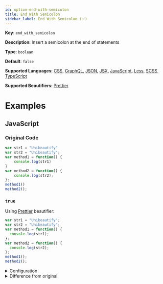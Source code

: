 ```yaml
---
id: option-end-with-semicolon
title: End With Semicolon
sidebar_label: End With Semicolon (✅)
---
```

**Key**: `end_with_semicolon`

**Description**: Insert a semicolon at the end of statements

**Type**: `boolean`

**Default**: `false`

**Supported Languages**: [CSS](/docs/language-css.html), [GraphQL](/docs/language-graphql.html), [JSON](/docs/language-json.html), [JSX](/docs/language-jsx.html), [JavaScript](/docs/language-javascript.html), [Less](/docs/language-less.html), [SCSS](/docs/language-scss.html), [TypeScript](/docs/language-typescript.html)

**Supported Beautifiers**: [Prettier](/docs/beautifier-prettier.html)

# Examples
## JavaScript
### Original Code
```JavaScript
var str1 = "Unibeautify"
var str2 = "Unibeautify";
var method1 = function() {
    console.log(str1)
}
var method2 = function() {
    console.log(str2);
};
method1()
method2();
```
### `true`
Using [Prettier](/docs/beautifier-prettier.html) beautifier:
```JavaScript
var str1 = "Unibeautify";
var str2 = "Unibeautify";
var method1 = function() {
  console.log(str1);
};
var method2 = function() {
  console.log(str2);
};
method1();
method2();

```
<details><summary>Configuration</summary>
A `.unibeautify.json` file would look like the following:
```json
{
  "JavaScript": {
    "indent_size": 2,
    "indent_char": " ",
    "end_with_semicolon": true
  }
}
```
</details>
<details><summary>Difference from original</summary>
```diff
Index: true
===================================================================
--- true	Original
+++ true	Beautified
@@ -1,10 +1,10 @@
-var␣str1␣=␣"Unibeautify"␊
+var␣str1␣=␣"Unibeautify";␊
 var␣str2␣=␣"Unibeautify";␊
 var␣method1␣=␣function()␣{␊
-␣␣␣␣console.log(str1)␊
-}␊
+␣␣console.log(str1);␊
+};␊
 var␣method2␣=␣function()␣{␊
-␣␣␣␣console.log(str2);␊
\ No newline at end of file
+␣␣console.log(str2);␊
 };␊
-method1()␊
-method2();
+method1();␊
+method2();␊

```
</details>
### `false`
Using [Prettier](/docs/beautifier-prettier.html) beautifier:
```JavaScript
var str1 = "Unibeautify"
var str2 = "Unibeautify"
var method1 = function() {
  console.log(str1)
}
var method2 = function() {
  console.log(str2)
}
method1()
method2()

```
<details><summary>Configuration</summary>
A `.unibeautify.json` file would look like the following:
```json
{
  "JavaScript": {
    "indent_size": 2,
    "indent_char": " ",
    "end_with_semicolon": false
  }
}
```
</details>
<details><summary>Difference from original</summary>
```diff
Index: false
===================================================================
--- false	Original
+++ false	Beautified
@@ -1,10 +1,10 @@
 var␣str1␣=␣"Unibeautify"␊
-var␣str2␣=␣"Unibeautify";␊
+var␣str2␣=␣"Unibeautify"␊
 var␣method1␣=␣function()␣{␊
-␣␣␣␣console.log(str1)␊
+␣␣console.log(str1)␊
 }␊
 var␣method2␣=␣function()␣{␊
-␣␣␣␣console.log(str2);␊
-};␊
\ No newline at end of file
+␣␣console.log(str2)␊
+}␊
 method1()␊
-method2();
+method2()␊

```
</details>